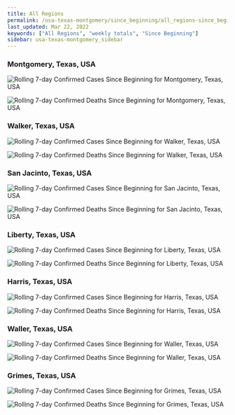 ```yaml
---
title: All Regions
permalink: /usa-texas-montgomery/since_beginning/all_regions-since_beginning.html
last_updated: Mar 22, 2022
keywords: ["All Regions", "weekly totals", "Since Beginning"]
sidebar: usa-texas-montgomery_sidebar
---
```


<h3>Montgomery, Texas, USA</h3>

![Rolling 7-day Confirmed Cases Since Beginning for Montgomery, Texas, USA](/covid_tracker/images/graphs/usa-texas-montgomery-rolling_7_days_confirmed-since_beginning_graph.png)

![Rolling 7-day Confirmed Deaths Since Beginning for Montgomery, Texas, USA](/covid_tracker/images/graphs/usa-texas-montgomery-rolling_7_days_deaths-since_beginning_graph.png)

<h3>Walker, Texas, USA</h3>

![Rolling 7-day Confirmed Cases Since Beginning for Walker, Texas, USA](/covid_tracker/images/graphs/usa-texas-walker-rolling_7_days_confirmed-since_beginning_graph.png)

![Rolling 7-day Confirmed Deaths Since Beginning for Walker, Texas, USA](/covid_tracker/images/graphs/usa-texas-walker-rolling_7_days_deaths-since_beginning_graph.png)

<h3>San Jacinto, Texas, USA</h3>

![Rolling 7-day Confirmed Cases Since Beginning for San Jacinto, Texas, USA](/covid_tracker/images/graphs/usa-texas-san_jacinto-rolling_7_days_confirmed-since_beginning_graph.png)

![Rolling 7-day Confirmed Deaths Since Beginning for San Jacinto, Texas, USA](/covid_tracker/images/graphs/usa-texas-san_jacinto-rolling_7_days_deaths-since_beginning_graph.png)

<h3>Liberty, Texas, USA</h3>

![Rolling 7-day Confirmed Cases Since Beginning for Liberty, Texas, USA](/covid_tracker/images/graphs/usa-texas-liberty-rolling_7_days_confirmed-since_beginning_graph.png)

![Rolling 7-day Confirmed Deaths Since Beginning for Liberty, Texas, USA](/covid_tracker/images/graphs/usa-texas-liberty-rolling_7_days_deaths-since_beginning_graph.png)

<h3>Harris, Texas, USA</h3>

![Rolling 7-day Confirmed Cases Since Beginning for Harris, Texas, USA](/covid_tracker/images/graphs/usa-texas-harris-rolling_7_days_confirmed-since_beginning_graph.png)

![Rolling 7-day Confirmed Deaths Since Beginning for Harris, Texas, USA](/covid_tracker/images/graphs/usa-texas-harris-rolling_7_days_deaths-since_beginning_graph.png)

<h3>Waller, Texas, USA</h3>

![Rolling 7-day Confirmed Cases Since Beginning for Waller, Texas, USA](/covid_tracker/images/graphs/usa-texas-waller-rolling_7_days_confirmed-since_beginning_graph.png)

![Rolling 7-day Confirmed Deaths Since Beginning for Waller, Texas, USA](/covid_tracker/images/graphs/usa-texas-waller-rolling_7_days_deaths-since_beginning_graph.png)

<h3>Grimes, Texas, USA</h3>

![Rolling 7-day Confirmed Cases Since Beginning for Grimes, Texas, USA](/covid_tracker/images/graphs/usa-texas-grimes-rolling_7_days_confirmed-since_beginning_graph.png)

![Rolling 7-day Confirmed Deaths Since Beginning for Grimes, Texas, USA](/covid_tracker/images/graphs/usa-texas-grimes-rolling_7_days_deaths-since_beginning_graph.png)
